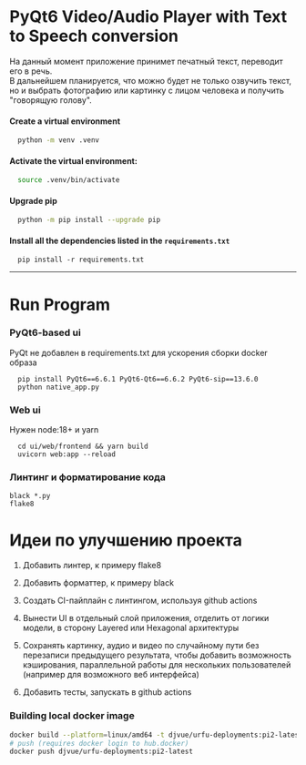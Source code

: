 # PyQt6 Video/Audio Player with Text to Speech conversion
На данный момент приложение принимет печатный текст, переводит его в речь.<br> В дальнейшем планируется, что можно будет не только озвучить текст, но и выбрать фотографию или картинку с лицом человека и получить "говорящую голову".

#### Сreate a virtual environment
```bash
  python -m venv .venv
```


#### Activate the virtual environment:
```bash
  source .venv/bin/activate
```

#### Upgrade pip
```bash
  python -m pip install --upgrade pip
```

#### Install all the dependencies listed in the `requirements.txt`
```
  pip install -r requirements.txt
```
____________
# Run Program

### PyQt6-based ui

PyQt не добавлен в requirements.txt для ускорения сборки docker образа

```
  pip install PyQt6==6.6.1 PyQt6-Qt6==6.6.2 PyQt6-sip==13.6.0
  python native_app.py
```

### Web ui

Нужен node:18+ и yarn

```
  cd ui/web/frontend && yarn build
  uvicorn web:app --reload
```

### Линтинг и форматирование кода

```
black *.py
flake8
```

# Идеи по улучшению проекта

1. Добавить линтер, к примеру flake8

2. Добавить форматтер, к примеру black

3. Создать CI-пайплайн с линтингом, используя github actions

4. Вынести UI в отдельный слой приложения, отделить от логики модели, в сторону Layered или Hexagonal архитектуры

5. Сохранять картинку, аудио и видео по случайному пути без перезаписи предыдущего результата, чтобы добавить возможность кэширования, параллельной работы для нескольких пользователей (например для возможного веб интерфейса)

5. Добавить тесты, запускать в github actions

### Building local docker image

```bash
docker build --platform=linux/amd64 -t djvue/urfu-deployments:pi2-latest .
# push (requires docker login to hub.docker)
docker push djvue/urfu-deployments:pi2-latest
```
